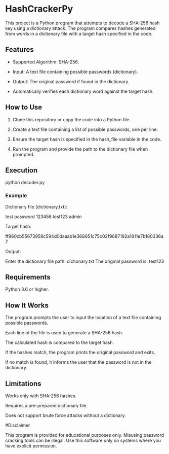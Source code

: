 # HashCrackerPy
This project is a Python program that attempts to decode a SHA-256 hash key using a dictionary attack. The program compares hashes generated from words in a dictionary file with a target hash specified in the code.

## Features

- Supported Algorithm: SHA-256.

- Input: A text file containing possible passwords (dictionary).

- Output: The original password if found in the dictionary.

- Automatically verifies each dictionary word against the target hash.

## How to Use

1. Clone this repository or copy the code into a Python file.

2. Create a text file containing a list of possible passwords, one per line.

3. Ensure the target hash is specified in the hash_file variable in the code.

4. Run the program and provide the path to the dictionary file when prompted.

## Execution

  python decoder.py

### Example

Dictionary file (dictionary.txt):

  test
  password
  123456
  test123
  admin

Target hash:

  ff960cb55673958c594d0daaab1e368651c75c02f9687192a1811e7b180336a7

Output:

  Enter the dictionary file path: dictionary.txt
  The original password is: test123

## Requirements

Python 3.6 or higher.

## How It Works

The program prompts the user to input the location of a text file containing possible passwords.

Each line of the file is used to generate a SHA-256 hash.

The calculated hash is compared to the target hash.

If the hashes match, the program prints the original password and exits.

If no match is found, it informs the user that the password is not in the dictionary.

## Limitations

Works only with SHA-256 hashes.

Requires a pre-prepared dictionary file.

Does not support brute force attacks without a dictionary.

#Disclaimer

This program is provided for educational purposes only. Misusing password cracking tools can be illegal. Use this software only on systems where you have explicit permission.
